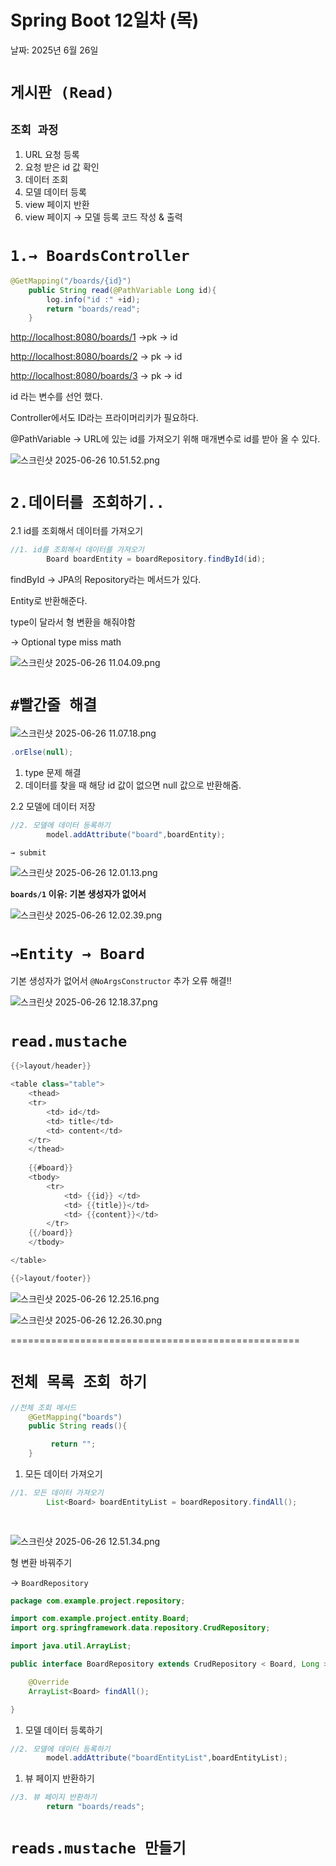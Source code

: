 # Spring Boot 12일차 (목)

날짜: 2025년 6월 26일

# `게시판 (Read)`

## `조회 과정`

1. URL 요청 등록 
2. 요청 받은 id 값 확인
3. 데이터 조회
4. 모델 데이터 등록
5. view 페이지 반환
6. view 페이지 → 모델 등록 코드 작성 & 출력

# `1.→ BoardsController`

```java
@GetMapping("/boards/{id}")
    public String read(@PathVariable Long id){
        log.info("id :" +id);
        return "boards/read";
    }
```

[http://localhost:8080/boards/1](http://localhost:8080/boards/1) →pk → id

[http://localhost:8080/boards/2](http://localhost:8080/boards/2) → pk → id

[http://localhost:8080/boards/3](http://localhost:8080/boards/3) → pk → id

id 라는 변수를 선언 했다.

Controller에서도 ID라는 프라이머리키가 필요하다.

@PathVariable → URL에 있는 id를 가져오기 위해 매개변수로 id를 받아 올 수 있다.

![스크린샷 2025-06-26 10.51.52.png](Spring%20Boot%2012%E1%84%8B%E1%85%B5%E1%86%AF%E1%84%8E%E1%85%A1%20(%E1%84%86%E1%85%A9%E1%86%A8)%2021e9e0dc0ffa806db25cf38aa431710c/%E1%84%89%E1%85%B3%E1%84%8F%E1%85%B3%E1%84%85%E1%85%B5%E1%86%AB%E1%84%89%E1%85%A3%E1%86%BA_2025-06-26_10.51.52.png)

# `2.데이터를 조회하기..`

2.1 id를 조회해서 데이터를 가져오기

```java
//1. id를 조회해서 데이터를 가져오기
        Board boardEntity = boardRepository.findById(id);
```

findById → JPA의 Repository라는 메서드가 있다.

Entity로 반환해준다.

type이 달라서 형 변환을 해줘야함 

→ Optional type miss math

![스크린샷 2025-06-26 11.04.09.png](Spring%20Boot%2012%E1%84%8B%E1%85%B5%E1%86%AF%E1%84%8E%E1%85%A1%20(%E1%84%86%E1%85%A9%E1%86%A8)%2021e9e0dc0ffa806db25cf38aa431710c/%E1%84%89%E1%85%B3%E1%84%8F%E1%85%B3%E1%84%85%E1%85%B5%E1%86%AB%E1%84%89%E1%85%A3%E1%86%BA_2025-06-26_11.04.09.png)

# `#빨간줄 해결`

![스크린샷 2025-06-26 11.07.18.png](Spring%20Boot%2012%E1%84%8B%E1%85%B5%E1%86%AF%E1%84%8E%E1%85%A1%20(%E1%84%86%E1%85%A9%E1%86%A8)%2021e9e0dc0ffa806db25cf38aa431710c/%E1%84%89%E1%85%B3%E1%84%8F%E1%85%B3%E1%84%85%E1%85%B5%E1%86%AB%E1%84%89%E1%85%A3%E1%86%BA_2025-06-26_11.07.18.png)

```java
.orElse(null);
```

1. type 문제 해결
2. 데이터를 찾을 때 해당 id 값이 없으면 null 값으로 반환해줌.

2.2 모델에 데이터 저장

```java
//2. 모델에 데이터 등록하기
        model.addAttribute("board",boardEntity);
```

`→ submit` 

![스크린샷 2025-06-26 12.01.13.png](Spring%20Boot%2012%E1%84%8B%E1%85%B5%E1%86%AF%E1%84%8E%E1%85%A1%20(%E1%84%86%E1%85%A9%E1%86%A8)%2021e9e0dc0ffa806db25cf38aa431710c/%E1%84%89%E1%85%B3%E1%84%8F%E1%85%B3%E1%84%85%E1%85%B5%E1%86%AB%E1%84%89%E1%85%A3%E1%86%BA_2025-06-26_12.01.13.png)

**`boards/1` 이유: 기본 생성자가 없어서** 

![스크린샷 2025-06-26 12.02.39.png](Spring%20Boot%2012%E1%84%8B%E1%85%B5%E1%86%AF%E1%84%8E%E1%85%A1%20(%E1%84%86%E1%85%A9%E1%86%A8)%2021e9e0dc0ffa806db25cf38aa431710c/%E1%84%89%E1%85%B3%E1%84%8F%E1%85%B3%E1%84%85%E1%85%B5%E1%86%AB%E1%84%89%E1%85%A3%E1%86%BA_2025-06-26_12.02.39.png)

# `→Entity → Board`

기본 생성자가 없어서 
`@NoArgsConstructor` 추가 오류 해결!!

![스크린샷 2025-06-26 12.18.37.png](Spring%20Boot%2012%E1%84%8B%E1%85%B5%E1%86%AF%E1%84%8E%E1%85%A1%20(%E1%84%86%E1%85%A9%E1%86%A8)%2021e9e0dc0ffa806db25cf38aa431710c/%E1%84%89%E1%85%B3%E1%84%8F%E1%85%B3%E1%84%85%E1%85%B5%E1%86%AB%E1%84%89%E1%85%A3%E1%86%BA_2025-06-26_12.18.37.png)

# `read.mustache`

```java
{{>layout/header}}

<table class="table">
    <thead>
    <tr>
        <td> id</td>
        <td> title</td>
        <td> content</td>
    </tr>
    </thead>
    
    {{#board}}
    <tbody>
        <tr>
            <td> {{id}} </td>
            <td> {{title}}</td>
            <td> {{content}}</td>
        </tr>
    {{/board}}
    </tbody>

</table>

{{>layout/footer}}
```

![스크린샷 2025-06-26 12.25.16.png](Spring%20Boot%2012%E1%84%8B%E1%85%B5%E1%86%AF%E1%84%8E%E1%85%A1%20(%E1%84%86%E1%85%A9%E1%86%A8)%2021e9e0dc0ffa806db25cf38aa431710c/%E1%84%89%E1%85%B3%E1%84%8F%E1%85%B3%E1%84%85%E1%85%B5%E1%86%AB%E1%84%89%E1%85%A3%E1%86%BA_2025-06-26_12.25.16.png)

![스크린샷 2025-06-26 12.26.30.png](Spring%20Boot%2012%E1%84%8B%E1%85%B5%E1%86%AF%E1%84%8E%E1%85%A1%20(%E1%84%86%E1%85%A9%E1%86%A8)%2021e9e0dc0ffa806db25cf38aa431710c/%E1%84%89%E1%85%B3%E1%84%8F%E1%85%B3%E1%84%85%E1%85%B5%E1%86%AB%E1%84%89%E1%85%A3%E1%86%BA_2025-06-26_12.26.30.png)

==================================================

# `전체 목록 조회 하기`

```java
//전체 조회 메서드
    @GetMapping("boards")
    public String reads(){

	     return "";
    }
```

1. 모든 데이터 가져오기

```java
//1. 모든 데이터 가져오기
        List<Board> boardEntityList = boardRepository.findAll();
                
        
```

![스크린샷 2025-06-26 12.51.34.png](Spring%20Boot%2012%E1%84%8B%E1%85%B5%E1%86%AF%E1%84%8E%E1%85%A1%20(%E1%84%86%E1%85%A9%E1%86%A8)%2021e9e0dc0ffa806db25cf38aa431710c/%E1%84%89%E1%85%B3%E1%84%8F%E1%85%B3%E1%84%85%E1%85%B5%E1%86%AB%E1%84%89%E1%85%A3%E1%86%BA_2025-06-26_12.51.34.png)

형 변환 바꿔주기

→ `BoardRepository`

```java
package com.example.project.repository;

import com.example.project.entity.Board;
import org.springframework.data.repository.CrudRepository;

import java.util.ArrayList;

public interface BoardRepository extends CrudRepository < Board, Long > {

    @Override
    ArrayList<Board> findAll();

}
```

1. 모델 데이터 등록하기

```java
//2. 모델에 데이터 등록하기
        model.addAttribute("boardEntityList",boardEntityList);
```

1. 뷰 페이지 반환하기

```java
//3. 뷰 페이지 반환하기
        return "boards/reads";
```

# `reads.mustache 만들기`
